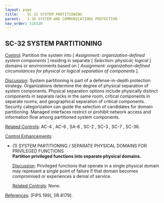```yaml
---
layout: page
title: -- SC-32 SYSTEM PARTITIONING 
parent: . 3.18 SYSTEM AND COMMUNICATIONS PROTECTION 
nav_order: 318320 
---
```


## SC-32 SYSTEM PARTITIONING

<ins>Control</ins>: Partition the system into [ _Assignment: organization-defined system components_ ] residing in separate [ _Selection: physical; logical_ ] domains or environments based on [ _Assignment: organization-defined circumstances for physical or logical separation of components_ ].

<ins>Discussion</ins>: System partitioning is part of a defense-in-depth protection strategy. Organizations determine the degree of physical separation of system components. Physical separation options include physically distinct components in separate racks in the same room, critical components in separate rooms, and geographical separation of critical components. Security categorization can guide the selection of candidates for domain partitioning. Managed interfaces restrict or prohibit network access and information flow among partitioned system components.

<ins>Related Controls</ins>: AC-4 , AC-6 , SA-8 , SC-2 , SC-3 , SC-7 , SC-36.
      
<ins>Control Enhancements</ins>:
   
* (1) SYSTEM PARTITIONING / SEPARATE PHYSICAL DOMAINS FOR PRIVILEGED FUNCTIONS<br>
**Partition privileged functions into separate physical domains.**

    <ins>Discussion</ins>: Privileged functions that operate in a single physical domain may represent a single point of failure if that domain becomes compromised or experiences a denial of service.

    <ins>Related Controls</ins>: None.

<ins>References</ins>: [FIPS 199], [IR 8179].
